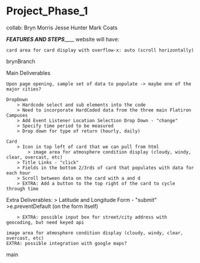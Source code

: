 # Project_Phase_1

collab:
Bryn Morris
Jesse Hunter
Mark Coats

_________________FEATURES AND STEPS_____________________
website will have:

    card area for card display with overflow-x: auto (scroll horizontally)
brynBranch
    
Main Deliverables
        
    Upon page opening, sample set of data to populate -> maybe one of the major cities?

    DropDown
        > Hardcode select and sub elements into the code
        > Need to incorporate HardCoded data from the three main Flatiron Campuses
        > Add Event Listener Location Selection Drop Down - "change"
        > Specify time period to be measured
        > Drop down for type of return (hourly, daily)

    Card 
        > Icon in top left of card that we can pull from html
            > image area for atmosphere condition display (cloudy, windy, clear, overcast, etc)
        > Title Links - "click"
        > Fields in the bottom 2/3rds of card that populates with data for each hour
        > Scroll between data on the card with a and d
        > EXTRA: Add a button to the top right of the card to cycle through time

Extra Deliverables: 
        > Latitude and Longitude Form - "submit"
            >e.preventDefault (on the form itself)

        > EXTRA: possible input box for street/city address with geocoding, but need keyed api

    image area for atmosphere condition display (cloudy, windy, clear, overcast, etc)
    EXTRA: possible integration with google maps?
main
    